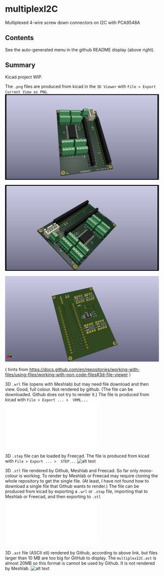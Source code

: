 # multiplexI2C
Multiplexed 4-wire screw down connectors on I2C with PCA9548A

##  Contents

See the auto-generated menu in the github README display (above right).

## Summary

Kicad project WIP.

The `.png` files are produced from kicad  in the `3D Viewer`  with `File > Export Current View as PNG`.
![alt text](Graphics/multiplexI2C_top1.png)

![alt text](Graphics/multiplexI2C_top2.png)

![alt text](Graphics/multiplexI2C_bottom1.png)

( hints from https://docs.github.com/en/repositories/working-with-files/using-files/working-with-non-code-files#3d-file-viewer )

3D  `.wrl` file (opens with Meshlab) but may need file download and then view. Good, full colour. 
Not rendered by github. (The file can be downloaded. Github does not try to render it.)
The file is produced from kicad  with `File > Export ... >  VRML...`
![alt text](Graphics/multiplexI2C.wrl)

3D  `.step` file can be loaded by Freecad. 
The file is produced from kicad  with `File > Export ... >  STEP...`
![alt text](Graphics/multiplexI2C.step)

3D  `.stl` file  rendered by Github, Meshlab and Freecad. So far only mono-colour is working. 
To render by Meshlab or Freecad may require cloning the whole repository to get the single file.
(At least, I have not found how to download a single file that Github wants to render.)
The file can be produced from kicad by exporting a `.wrl` or `.step` file, 
importing that to Meshlab or Freecad, and then exporting to `.stl`
![alt text](Graphics/multiplexI2C.stl)

3D  `.ast` file (ASCII stl) rendered by Github, according to above link, but files  
larger than 10 MB are too big for GitHub to display. 
The `multiplexI2C.ast` is almost 20MB so this format is cannot be used by Github.
It is not rendered by Meshlab.
![alt text](Graphics/multiplexI2C.ast)
